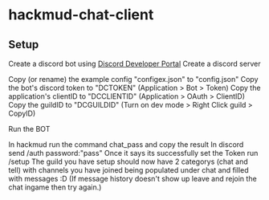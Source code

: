 # hackmud-chat-client
## Setup
Create a discord bot using [Discord Developer Portal](https://discord.com/developers/)
Create a discord server

Copy (or rename) the example config "configex.json" to "config.json"
Copy the bot's discord token to "DCTOKEN" (Application > Bot > Token)
Copy the application's clientID to "DCCLIENTID" (Application > OAuth > ClientID)
Copy the guildID to "DCGUILDID" (Turn on dev mode > Right Click guild > CopyID)

Run the BOT

In hackmud run the command chat_pass and copy the result
In discord send /auth password:"pass"
Once it says its successfully set the Token run /setup
The guild you have setup should now have 2 categorys (chat and tell) with channels you have joined being populated under chat and filled with messages :D (If message history doesn't show up leave and rejoin the chat ingame then try again.)